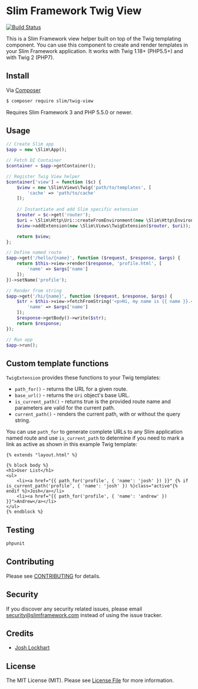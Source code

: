 # Slim Framework Twig View

[![Build Status](https://travis-ci.org/slimphp/Twig-View.svg?branch=master)](https://travis-ci.org/slimphp/Twig-View)

This is a Slim Framework view helper built on top of the Twig templating component. You can use this component to create and render templates in your Slim Framework application. It works with Twig 1.18+ (PHP5.5+) and with Twig 2 (PHP7).

## Install

Via [Composer](https://getcomposer.org/)

```bash
$ composer require slim/twig-view
```

Requires Slim Framework 3 and PHP 5.5.0 or newer.

## Usage

```php
// Create Slim app
$app = new \Slim\App();

// Fetch DI Container
$container = $app->getContainer();

// Register Twig View helper
$container['view'] = function ($c) {
    $view = new \Slim\Views\Twig('path/to/templates', [
        'cache' => 'path/to/cache'
    ]);
    
    // Instantiate and add Slim specific extension
    $router = $c->get('router');
    $uri = \Slim\Http\Uri::createFromEnvironment(new \Slim\Http\Environment($_SERVER));
    $view->addExtension(new \Slim\Views\TwigExtension($router, $uri));

    return $view;
};

// Define named route
$app->get('/hello/{name}', function ($request, $response, $args) {
    return $this->view->render($response, 'profile.html', [
        'name' => $args['name']
    ]);
})->setName('profile');

// Render from string
$app->get('/hi/{name}', function ($request, $response, $args) {
    $str = $this->view->fetchFromString('<p>Hi, my name is {{ name }}.</p>', [
        'name' => $args['name']
    ]);
    $response->getBody()->write($str);
    return $response;
});

// Run app
$app->run();
```

## Custom template functions

`TwigExtension` provides these functions to your Twig templates:

* `path_for()` - returns the URL for a given route.
* `base_url()` - returns the `Uri` object's base URL.
* `is_current_path()` - returns true is the provided route name and parameters are valid for the current path.
* `current_path()` - renders the current path, with or without the query string.


You can use `path_for` to generate complete URLs to any Slim application named route and use `is_current_path` to determine if you need to mark a link as active as shown in this example Twig template:

    {% extends "layout.html" %}

    {% block body %}
    <h1>User List</h1>
    <ul>
        <li><a href="{{ path_for('profile', { 'name': 'josh' }) }}" {% if is_current_path('profile', { 'name': 'josh' }) %}class="active"{% endif %}>Josh</a></li>
        <li><a href="{{ path_for('profile', { 'name': 'andrew' }) }}">Andrew</a></li>
    </ul>
    {% endblock %}


## Testing

```bash
phpunit
```

## Contributing

Please see [CONTRIBUTING](CONTRIBUTING.md) for details.

## Security

If you discover any security related issues, please email security@slimframework.com instead of using the issue tracker.

## Credits

- [Josh Lockhart](https://github.com/codeguy)

## License

The MIT License (MIT). Please see [License File](LICENSE.md) for more information.
